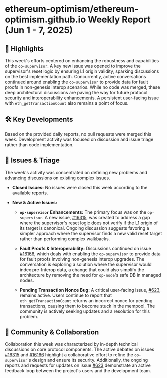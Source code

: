 # ethereum-optimism/ethereum-optimism.github.io Weekly Report (Jun 1 - 7, 2025)

## 🚀 Highlights
This week's efforts centered on enhancing the robustness and capabilities of the `op-supervisor`. A key new issue was opened to improve the supervisor's reset logic by ensuring L1 origin validity, sparking discussions on the best implementation path. Concurrently, active conversations continued around enabling the `op-supervisor` to provide data for fault proofs in non-genesis interop scenarios. While no code was merged, these deep architectural discussions are paving the way for future protocol security and interoperability enhancements. A persistent user-facing issue with `eth_getTransactionCount` also remains a point of focus.

## 🛠️ Key Developments
Based on the provided daily reports, no pull requests were merged this week. Development activity was focused on discussion and issue triage rather than code implementation.

## 🐛 Issues & Triage
The week's activity was concentrated on defining new problems and advancing discussions on existing complex issues.

- **Closed Issues:** No issues were closed this week according to the available reports.

- **New & Active Issues:**
    - **`op-supervisor` Enhancements:** The primary focus was on the `op-supervisor`. A new issue, [#16315](https://github.com/ethereum-optimism/ethereum-optimism.github.io/issues/16315), was created to address a gap where the supervisor's reset logic does not verify if the L1 origin of its target is canonical. Ongoing discussion suggests favoring a simpler approach where the supervisor finds a new valid reset target rather than performing complex walkbacks.
    
    - **Fault Proofs & Interoperability:** Discussions continued on issue [#16166](https://github.com/ethereum-optimism/ethereum-optimism.github.io/issues/16166), which deals with enabling the `op-supervisor` to provide data for fault proofs involving non-genesis interop upgrades. The conversation is exploring a solution where the supervisor would index pre-Interop data, a change that could also simplify the architecture by removing the need for `op-node`'s safe DB in managed nodes.
    
    - **Pending Transaction Nonce Bug:** A critical user-facing issue, [#623](https://github.com/ethereum-optimism/ethereum-optimism.github.io/issues/623), remains active. Users continue to report that `eth_getTransactionCount` returns an incorrect nonce for pending transactions, causing them to become stuck in the mempool. The community is actively seeking updates and a resolution for this problem.

## 💬 Community & Collaboration
Collaboration this week was characterized by in-depth technical discussions on core protocol components. The active debates on issues [#16315](https://github.com/ethereum-optimism/ethereum-optimism.github.io/issues/16315) and [#16166](https://github.com/ethereum-optimism/ethereum-optimism.github.io/issues/16166) highlight a collaborative effort to refine the `op-supervisor`'s design and ensure its security. Additionally, the ongoing reports and requests for updates on issue [#623](https://github.com/ethereum-optimism/ethereum-optimism.github.io/issues/623) demonstrate an active feedback loop between the project's users and the development team.